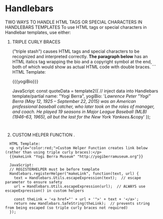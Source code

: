 # Handlebars

TWO WAYS TO HANDLE HTML TAGS OR SPECIAL CHARACTERS IN HANDLEBARS TEMPLATES
To use HTML tags or special characters in Handlebar templates, use either:

1) TRIPLE CURLY BRACES
    <div> ("triple stash") causes HTML tags and special characters to be recognized and interpreted correctly.  <b>The  paragraph below</b> has an HTML italics tag wrapping the bio and a copyright symbol at the end, both of which would show as actual HTML code with double braces.
    ```
    HTML Template:
    <p>{{{yogiBio}}}</p>  <!-- triple stash -->

    JavaScript:
    const quoteData = template2({  // inject data into Handlebars template/partial
  name: "Yogi Berra",
  yogiBio: '<i>Lawrence Peter "Yogi" Berra (May 12, 1925 – September 22, 2015) was an American professional baseball catcher, who later took on the roles of manager, and coach. He played 19 seasons in Major League Baseball (MLB) (1946–63, 1965), all but the last for the New York Yankees.</i>&copy'
});
    ```


2) CUSTOM HELPER FUNCTION
.
```
  HTML Template:
  <p style="color:red;">Custom Helper Function creates link below (rather than using triple curly braces):</p>
  {{makeLink "Yogi Berra Museum" "http://yogiberramuseum.org"}}

  JavaScript:
  // REGISTERHELPER must be before template
  Handlebars.registerHelper("makeLink", function(text, url) {
    text = Handlebars.Utils.escapeExpression(text);  // escape parameter to ensure safety
    url = Handlebars.Utils.escapeExpression(url);  // ALWAYS use escapeExpression() in custom helpers

    const theLink = '<a href="' + url + '">' + text + '</a>';
    return new Handlebars.SafeString(theLink);  // prevents string from being escaped (so triple curly braces not required)
  });
```